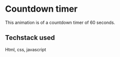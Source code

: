 # Countdown timer
This animation is of a countdown timer of 60 seconds.

## Techstack used
Html, css, javascript  

